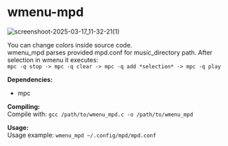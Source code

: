 # wmenu-mpd

![screenshoot-2025-03-17_11-32-21(1)](https://github.com/user-attachments/assets/afab388e-7c03-47f4-9164-9d494a0edbe0)

You can change colors inside source code.  
wmenu_mpd parses provided mpd.conf for music_directory path. After selection in wmenu it executes:  
`mpc -q stop -> mpc -q clear -> mpc -q add *selection* -> mpc -q play`

**Dependencies:**
- mpc

**Compiling:**   
Compile with: ```gcc /path/to/wmenu_mpd.c -o /path/to/wmenu_mpd```  

**Usage:**  
Usage example: ```wmenu_mpd ~/.config/mpd/mpd.conf```
